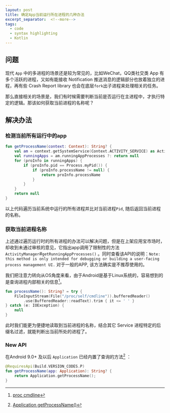 ```yaml
---
layout: post
title: 确定App当前运行所在进程的几种办法
excerpt_separator:  <!--more-->
tags:
  - code
  - syntax highlighting
  - Kotlin
---
```


## 问题

现代 `App` 中的多进程的场景还是较为常见的，比如WeChat，QQ类社交类 App 有多个活跃的进程，又如有能接收 Notification 推送消息的逻辑部分也放着独立的进程，再有些 Crash Report library 也会在底层`fork`出子进程来处理相关的任务。

那么直接相关的场景是，我们有时候需要判断当前是否运行在主进程中，才执行特定的逻辑。那该如何获取当前进程的名称呢？

## 解决办法

### 检测当前所有运行中的app

``` kotlin
fun getProcessName(context: Context): String? {
    val am = context.getSystemService(Context.ACTIVITY_SERVICE) as ActivityManager
    val runningApps = am.runningAppProcesses ?: return null
    for (proInfo in runningApps) {
        if (proInfo.pid == Process.myPid()) {
            if (proInfo.processName != null) {
                return proInfo.processName
            }
        }
    }
    return null
}
```

以上代码遍历当前系统中运行的所有进程并比对当前进程`Pid`, 随后返回当前进程的名称。

### 获取当前进程名称

上述通过遍历运行时的所有进程的办法可以解决问题，但是在上架应用宝市场时，却收到未通过审核的意见，它指出app调用了限制性的方法 `ActivityManager`#`getRunningAppProcesses()` 。同时查看该API的说明：`Note: this method is only intended for debugging or building a user-facing process management UI.` 对于一般的APP, 该方法确实是不推荐使用的。

我们把注意力转向从OS角度来看，由于Android是基于Linux系统的，容易想到的是查询进程内部相关的信息[^1]。

``` kotlin
fun processName(): String? = try {
    FileInputStream(File("/proc/self/cmdline")).bufferedReader()
        .use(BufferedReader::readText).trim { it <= ' ' }
} catch (e: IOException) {
    null
}
```
此时我们能更为便捷地读取到当前进程的名称，结合其它 Service 进程特定的后缀名过滤，就能判断出当前所处的进程了。

### New API 

在Android 9.0+ 及以后 `Application` 已经内置了查询的方法[^2] ：

``` kotlin
@RequiresApi(Build.VERSION_CODES.P)
fun getProcessName(app: Application): String? {
    return Application.getProcessName();
}
```

[^1]: [proc cmdline](https://man7.org/linux/man-pages/man5/proc.5.html)

[^2]: [Application getProcessName()](https://developer.android.com/reference/android/app/Application#getProcessName())
